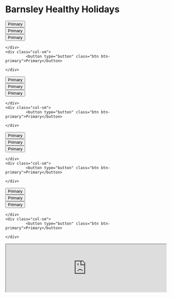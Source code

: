 <div class="jumbotron jumbotron-fluid">
  <div class="container">
    <h1 class="display-4">Barnsley Healthy Holidays</h1>
    <div class="container">
  <div class="row">
    <div class="col-sm">
      <button type="button" class="btn btn-primary">Primary</button>   
    </div>
    <div class="col-sm">
             <button type="button" class="btn btn-primary">Primary</button>   
    </div>
    <div class="col-sm">
             <button type="button" class="btn btn-primary">Primary</button>   

    </div>
    <div class="col-sm">
             <button type="button" class="btn btn-primary">Primary</button>   

    </div>
  </div>

<div class="row">
    <div class="col-sm">
      <button type="button" class="btn btn-primary">Primary</button>   
    </div>
    <div class="col-sm">
             <button type="button" class="btn btn-primary">Primary</button>   
    </div>
    <div class="col-sm">
             <button type="button" class="btn btn-primary">Primary</button>   

    </div>
    <div class="col-sm">
             <button type="button" class="btn btn-primary">Primary</button>   

    </div>
  </div>
      
<div class="row">
    <div class="col-sm">
      <button type="button" class="btn btn-primary">Primary</button>   
    </div>
    <div class="col-sm">
             <button type="button" class="btn btn-primary">Primary</button>   
    </div>
    <div class="col-sm">
             <button type="button" class="btn btn-primary">Primary</button>   

    </div>
    <div class="col-sm">
             <button type="button" class="btn btn-primary">Primary</button>   

    </div>
  </div>
      
<div class="row">
    <div class="col-sm">
      <button type="button" class="btn btn-primary">Primary</button>   
    </div>
    <div class="col-sm">
             <button type="button" class="btn btn-primary">Primary</button>   
    </div>
    <div class="col-sm">
             <button type="button" class="btn btn-primary">Primary</button>   

    </div>
    <div class="col-sm">
             <button type="button" class="btn btn-primary">Primary</button>   

    </div>
  </div>
      
</div>
  </div>
</div>
<div class="container">
  <div class="row">
<iframe id="ifrmresize" src="https://app.loveadmin.com/ThirdpartyRegistration.aspx?groupID=6AB46F61FE8F9EFF8C20BAE0207888AE" width="100%"> </iframe>
    <script> iFrameResize({ log: true, autoResize: true }, '#ifrmresize') </script>
  </div>
</div>
